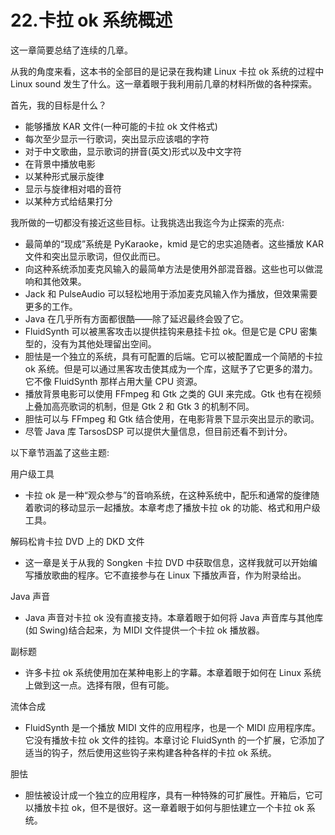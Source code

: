 # 22.卡拉 ok 系统概述

这一章简要总结了连续的几章。

从我的角度来看，这本书的全部目的是记录在我构建 Linux 卡拉 ok 系统的过程中 Linux sound 发生了什么。这一章着眼于我利用前几章的材料所做的各种探索。

首先，我的目标是什么？

*   能够播放 KAR 文件(一种可能的卡拉 ok 文件格式)
*   每次至少显示一行歌词，突出显示应该唱的字符
*   对于中文歌曲，显示歌词的拼音(英文)形式以及中文字符
*   在背景中播放电影
*   以某种形式展示旋律
*   显示与旋律相对唱的音符
*   以某种方式给结果打分

我所做的一切都没有接近这些目标。让我挑选出我迄今为止探索的亮点:

*   最简单的“现成”系统是 PyKaraoke，kmid 是它的忠实追随者。这些播放 KAR 文件和突出显示歌词，但仅此而已。
*   向这种系统添加麦克风输入的最简单方法是使用外部混音器。这些也可以做混响和其他效果。
*   Jack 和 PulseAudio 可以轻松地用于添加麦克风输入作为播放，但效果需要更多的工作。
*   Java 在几乎所有方面都很酷——除了延迟最终会毁了它。
*   FluidSynth 可以被黑客攻击以提供挂钩来悬挂卡拉 ok。但是它是 CPU 密集型的，没有为其他处理留出空间。
*   胆怯是一个独立的系统，具有可配置的后端。它可以被配置成一个简陋的卡拉 ok 系统。但是可以通过黑客攻击使其成为一个库，这赋予了它更多的潜力。它不像 FluidSynth 那样占用大量 CPU 资源。
*   播放背景电影可以使用 FFmpeg 和 Gtk 之类的 GUI 来完成。Gtk 也有在视频上叠加高亮歌词的机制，但是 Gtk 2 和 Gtk 3 的机制不同。
*   胆怯可以与 FFmpeg 和 Gtk 结合使用，在电影背景下显示突出显示的歌词。
*   尽管 Java 库 TarsosDSP 可以提供大量信息，但目前还看不到计分。

以下章节涵盖了这些主题:

用户级工具

*   卡拉 ok 是一种“观众参与”的音响系统，在这种系统中，配乐和通常的旋律随着歌词的移动显示一起播放。本章考虑了播放卡拉 ok 的功能、格式和用户级工具。

解码松肯卡拉 DVD 上的 DKD 文件

*   这一章是关于从我的 Songken 卡拉 DVD 中获取信息，这样我就可以开始编写播放歌曲的程序。它不直接参与在 Linux 下播放声音，作为附录给出。

Java 声音

*   Java 声音对卡拉 ok 没有直接支持。本章着眼于如何将 Java 声音库与其他库(如 Swing)结合起来，为 MIDI 文件提供一个卡拉 ok 播放器。

副标题

*   许多卡拉 ok 系统使用加在某种电影上的字幕。本章着眼于如何在 Linux 系统上做到这一点。选择有限，但有可能。

流体合成

*   FluidSynth 是一个播放 MIDI 文件的应用程序，也是一个 MIDI 应用程序库。它没有播放卡拉 ok 文件的挂钩。本章讨论 FluidSynth 的一个扩展，它添加了适当的钩子，然后使用这些钩子来构建各种各样的卡拉 ok 系统。

胆怯

*   胆怯被设计成一个独立的应用程序，具有一种特殊的可扩展性。开箱后，它可以播放卡拉 ok，但不是很好。这一章着眼于如何与胆怯建立一个卡拉 ok 系统。